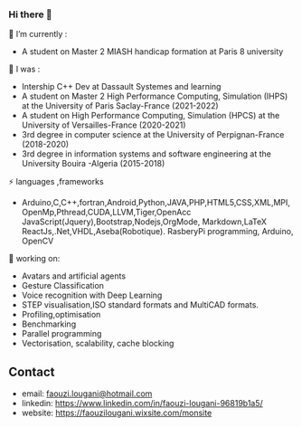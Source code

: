 ### Hi there 👋



  🌱 I’m currently  :
-  A student on Master 2 MIASH handicap formation at Paris 8 university 
  
  🌱 I was :
-  Intership C++ Dev at Dassault Systemes and learning 
-  A student on Master 2 High Performance Computing, Simulation (IHPS) at the University of Paris Saclay-France (2021-2022)
-  A student on High Performance Computing, Simulation (HPCS) at the University of Versailles-France (2020-2021)
-  3rd degree in computer science at the University of Perpignan-France (2018-2020)
-  3rd degree in information systems and software engineering at the University Bouira -Algeria (2015-2018)

 ⚡ languages ,frameworks 
- Arduino,C,C++,fortran,Android,Python,JAVA,PHP,HTML5,CSS,XML,MPI,OpenMp,Pthread,CUDA,LLVM,Tiger,OpenAcc
  JavaScript(Jquery),Bootstrap,Nodejs,OrgMode, Markdown,LaTeX
  ReactJs,.Net,VHDL,Aseba(Robotique). RasberyPi programming, Arduino, OpenCV

 🔭 working on:
- Avatars and artificial agents 
- Gesture Classification 
- Voice recognition with Deep Learning
- STEP visualisation,ISO standard formats and MultiCAD formats.
- Profiling,optimisation
- Benchmarking
- Parallel programming
- Vectorisation, scalability, cache blocking

 ## Contact
  - email: faouzi.lougani@hotmail.com
  - linkedin: https://www.linkedin.com/in/faouzi-lougani-96819b1a5/
  - website: https://faouzilougani.wixsite.com/monsite



